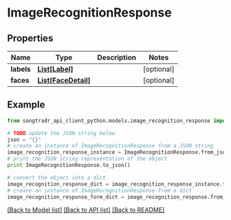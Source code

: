 # ImageRecognitionResponse


## Properties

Name | Type | Description | Notes
------------ | ------------- | ------------- | -------------
**labels** | [**List[Label]**](Label.md) |  | [optional] 
**faces** | [**List[FaceDetail]**](FaceDetail.md) |  | [optional] 

## Example

```python
from songtradr_api_client_python.models.image_recognition_response import ImageRecognitionResponse

# TODO update the JSON string below
json = "{}"
# create an instance of ImageRecognitionResponse from a JSON string
image_recognition_response_instance = ImageRecognitionResponse.from_json(json)
# print the JSON string representation of the object
print ImageRecognitionResponse.to_json()

# convert the object into a dict
image_recognition_response_dict = image_recognition_response_instance.to_dict()
# create an instance of ImageRecognitionResponse from a dict
image_recognition_response_form_dict = image_recognition_response.from_dict(image_recognition_response_dict)
```
[[Back to Model list]](../README.md#documentation-for-models) [[Back to API list]](../README.md#documentation-for-api-endpoints) [[Back to README]](../README.md)


